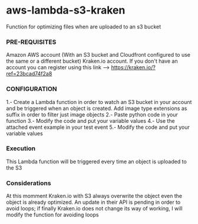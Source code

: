 # aws-lambda-s3-kraken
Function for optimizing files when are uploaded to an s3 bucket

### PRE-REQUISITES
Amazon AWS account (With an S3 bucket and Cloudfront configured to use the same or a different bucket)
Kraken.io account. If you don't have an account you can register using this link --> https://kraken.io/?ref=23bcad74f2a8

### CONFIGURATION
1.- Create a Lambda function in order to watch an S3 bucket in your account and be triggered when an object is created. Add image type extensions as suffix in order to filter just image objects
2.- Paste python code in your function
3.- Modify the code and put your variable values
4.- Use the attached event example in your test event
5.- Modify the code and put your variable values

### Execution
This Lambda function will be triggered every time an object is uploaded to the S3

### Considerations
At this momment Kraken.io with S3 always overwrite the object even the object is already optimized. An update in their API is pending in order to avoid loops; if finally Kraken.io does not change its way of working, I will modify the function for avoiding loops
